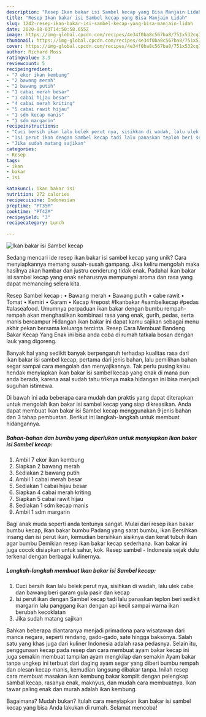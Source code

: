 ```yaml
---
description: "Resep Ikan bakar isi Sambel kecap yang Bisa Manjain Lidah"
title: "Resep Ikan bakar isi Sambel kecap yang Bisa Manjain Lidah"
slug: 1242-resep-ikan-bakar-isi-sambel-kecap-yang-bisa-manjain-lidah
date: 2020-08-03T14:50:58.655Z
image: https://img-global.cpcdn.com/recipes/4e34f0ba8c567ba8/751x532cq70/ikan-bakar-isi-sambel-kecap-foto-resep-utama.jpg
thumbnail: https://img-global.cpcdn.com/recipes/4e34f0ba8c567ba8/751x532cq70/ikan-bakar-isi-sambel-kecap-foto-resep-utama.jpg
cover: https://img-global.cpcdn.com/recipes/4e34f0ba8c567ba8/751x532cq70/ikan-bakar-isi-sambel-kecap-foto-resep-utama.jpg
author: Richard Moss
ratingvalue: 3.9
reviewcount: 5
recipeingredient:
- "7 ekor ikan kembung"
- "2 bawang merah"
- "2 bawang putih"
- "1 cabai merah besar"
- "1 cabai hijau besar"
- "4 cabai merah kriting"
- "5 cabai rawit hijau"
- "1 sdm kecap manis"
- "1 sdm margarin"
recipeinstructions:
- "Cuci bersih ikan lalu belek perut nya, sisihkan di wadah, lalu ulek cabe dan bawang beri garam gula pasir dan kecap"
- "Isi perut ikan dengan Sambel kecap tadi lalu panaskan teplon beri sedikit margarin lalu panggang ikan dengan api kecil sampai warna ikan berubah kecoklatan"
- "Jika sudah matang sajikan"
categories:
- Resep
tags:
- ikan
- bakar
- isi

katakunci: ikan bakar isi 
nutrition: 272 calories
recipecuisine: Indonesian
preptime: "PT35M"
cooktime: "PT42M"
recipeyield: "3"
recipecategory: Lunch

---
```



![Ikan bakar isi Sambel kecap](https://img-global.cpcdn.com/recipes/4e34f0ba8c567ba8/751x532cq70/ikan-bakar-isi-sambel-kecap-foto-resep-utama.jpg)

Sedang mencari ide resep ikan bakar isi sambel kecap yang unik? Cara menyiapkannya memang susah-susah gampang. Jika keliru mengolah maka hasilnya akan hambar dan justru cenderung tidak enak. Padahal ikan bakar isi sambel kecap yang enak seharusnya mempunyai aroma dan rasa yang dapat memancing selera kita.

Resep Sambel kecap : • Bawang merah • Bawang putih • cabe rawit • Tomat • Kemiri • Garam • Kecap #repost #Ikanbakar #sambelkecap #pedas #alaseafood. Umumnya perpaduan ikan bakar dengan bumbu rempah-rempah akan menghasilkan kombinasi rasa yang enak, gurih, pedas, serta manis bercampur Hidangan ikan bakar ini dapat kamu sajikan sebagai menu akhir pekan bersama keluarga tercinta. Resep Cara Membuat Bandeng Bakar Kecap Yang Enak ini bisa anda coba di rumah tatkala bosan dengan lauk yang digoreng.

Banyak hal yang sedikit banyak berpengaruh terhadap kualitas rasa dari ikan bakar isi sambel kecap, pertama dari jenis bahan, lalu pemilihan bahan segar sampai cara mengolah dan menyajikannya. Tak perlu pusing kalau hendak menyiapkan ikan bakar isi sambel kecap yang enak di mana pun anda berada, karena asal sudah tahu triknya maka hidangan ini bisa menjadi suguhan istimewa.


Di bawah ini ada beberapa cara mudah dan praktis yang dapat diterapkan untuk mengolah ikan bakar isi sambel kecap yang siap dikreasikan. Anda dapat membuat Ikan bakar isi Sambel kecap menggunakan 9 jenis bahan dan 3 tahap pembuatan. Berikut ini langkah-langkah untuk membuat hidangannya.

<!--inarticleads1-->

##### Bahan-bahan dan bumbu yang diperlukan untuk menyiapkan Ikan bakar isi Sambel kecap:

1. Ambil 7 ekor ikan kembung
1. Siapkan 2 bawang merah
1. Sediakan 2 bawang putih
1. Ambil 1 cabai merah besar
1. Sediakan 1 cabai hijau besar
1. Siapkan 4 cabai merah kriting
1. Siapkan 5 cabai rawit hijau
1. Sediakan 1 sdm kecap manis
1. Ambil 1 sdm margarin


Bagi anak muda seperti anda tentunya sangat. Mulai dari resep ikan bakar bumbu kecap, ikan bakar bumbu Padang yang sarat bumbu, ikan Bersihkan insang dan isi perut ikan, kemudian bersihkan sisiknya dan kerat tubuh ikan agar bumbu Demikian resep ikan bakar kecap sederhana. Ikan bakar ini juga cocok disiapkan untuk sahur, kok. Resep sambel - Indonesia sejak dulu terkenal dengan berbagai kulinernya. 

<!--inarticleads2-->

##### Langkah-langkah membuat Ikan bakar isi Sambel kecap:

1. Cuci bersih ikan lalu belek perut nya, sisihkan di wadah, lalu ulek cabe dan bawang beri garam gula pasir dan kecap
1. Isi perut ikan dengan Sambel kecap tadi lalu panaskan teplon beri sedikit margarin lalu panggang ikan dengan api kecil sampai warna ikan berubah kecoklatan
1. Jika sudah matang sajikan


Bahkan beberapa diantaranya menjadi primadona para wisatawan dari manca negara, seperti rendang, gado-gado, sate hingga baksonya. Salah satu yang khas juga dari kuliner Indonesia adalah rasa pedasnya. Selain itu, penggunaan kecap pada resep dan cara membuat ayam bakar kecap ini juga semakin membuat tampilan ayam mengkilap dan semakin Ayam bakar tanpa ungkep ini terbuat dari daging ayam segar yang diberi bumbu rempah dan olesan kecap manis, kemudian langsung dibakar tanpa. Inilah resep cara membuat masakan ikan kembung bakar komplit dengan pelengkap sambal kecap, rasanya enak, maknyus, dan mudah cara membuatnya. Ikan tawar paling enak dan murah adalah ikan kembung. 

Bagaimana? Mudah bukan? Itulah cara menyiapkan ikan bakar isi sambel kecap yang bisa Anda lakukan di rumah. Selamat mencoba!
